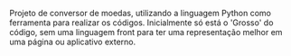Projeto de conversor de moedas, utilizando a linguagem Python como ferramenta para realizar os códigos. 
Inicialmente só está o 'Grosso' do código, sem uma linguagem front para ter uma representação melhor em uma página ou aplicativo externo.
